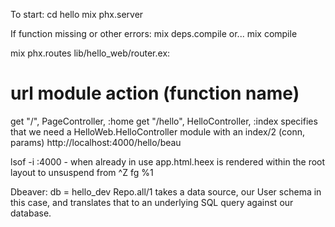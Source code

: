 

To start:
cd hello
mix phx.server

If function missing or other errors:
mix deps.compile or...
mix compile

mix phx.routes
lib/hello_web/router.ex:
# url module action (function name)
get "/", PageController, :home
get "/hello", HelloController, :index
specifies that we need a HelloWeb.HelloController module with an index/2 (conn, params)
http://localhost:4000/hello/beau

lsof -i :4000 - when already in use
app.html.heex is rendered within the root layout
to unsuspend from ^Z fg %1

Dbeaver:
db = hello_dev
Repo.all/1 takes a data source, our User schema in this case, and translates that to an underlying SQL query against our database.

